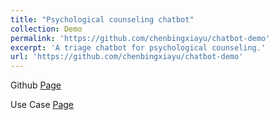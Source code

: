 ```yaml
---
title: "Psychological counseling chatbot"
collection: Demo
permalink: 'https://github.com/chenbingxiayu/chatbot-demo'
excerpt: 'A triage chatbot for psychological counseling.'
url: 'https://github.com/chenbingxiayu/chatbot-demo'
---
```


Github <a href="https://github.com/chenbingxiayu/chatbot-demo">Page</a>

Use Case <a href="https://www.polyu.edu.hk/sao/counselling-and-wellness-section/student-counselling/counselling/integrated-counselling-service/">Page</a>

